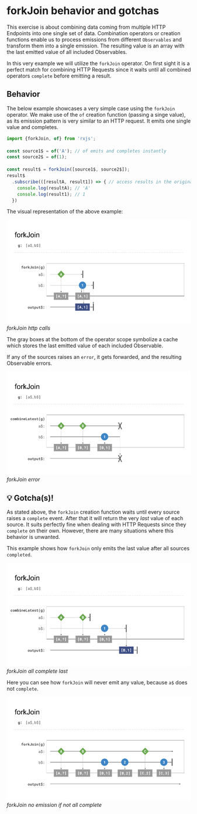 # forkJoin behavior and gotchas

This exercise is about combining data coming from multiple HTTP Endpoints into one single set of data.
Combination operators or creation functions enable us to process emissions 
from different `Observables` and transform them into a single emission.
The resulting value is an array with the last emitted value of all included Observables.

In this very example we will utilize the `forkJoin` operator. 
On first sight it is a perfect match for combining HTTP Requests since it waits until all
combined operators `complete` before emitting a result.

## Behavior

The below example showcases a very simple case using the `forkJoin` operator. 
We make use of the `of` creation function (passing a singe value), as its emission pattern is very similar to an HTTP request.
It emits one single value and completes.

```Typescript
import {forkJoin, of} from 'rxjs';

const source1$ = of('A'); // of emits and completes instantly
const source2$ = of(1);

const result$ = forkJoin([source1$, source2$]);
result$
  .subscribe(([resultA, result1]) => { // access results in the original order
    console.log(resultA); // 'A'
    console.log(result1); // 1
  })        
```
The visual representation of the above example:

![forkJoin http calls](./assets/images/Reactive-architecture-and-ux-patterns_angular_combination-operators-forkJoin-http_michael-hladky.png)
_forkJoin http calls_

The gray boxes at the bottom of the operator scope symbolize a cache which stores the last emitted value of each included Observable. 

If any of the sources raises an `error`, it gets forwarded, and the resulting Observable errors. 

![forkJoin error](./assets/images/Reactive-architecture-and-ux-patterns_angular_combination-operators-forkJoin-error_michael-hladky.png)
_forkJoin error_

## 💡 Gotcha(s)!

As stated above, the `forkJoin` creation function waits until every source raises a `complete` event. After that it will return
 the very *last* value of each source. It suits perfectly fine when dealing with HTTP Requests since they `complete` on their own.
 However, there are many situations where this behavior is unwanted. 
 
 This example shows how `forkJoin` only emits the last value after all sources `completed`.

![forkJoin all complete last](./assets/images/Reactive-architecture-and-ux-patterns_angular_combination-operators-forkJoin-emit-all-last_michael-hladky.png)
_forkJoin all complete last_

 Here you can see how `forkJoin` will never emit any value, because `a$` does not `complete`.

![forkJoin no emission if not all complete](./assets/images/Reactive-architecture-and-ux-patterns_angular_combination-operators-forkJoin-emit-after-all-complete_michael-hladky.png)
_forkJoin no emission if not all complete_
